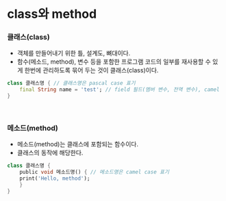 class와 method
=============
### 클래스(class)    
- 객체를 만들어내기 위한 틀, 설계도, 뼈대이다.  
- 함수(메소드, method), 변수 등을 포함한 프로그램 코드의 일부를 재사용할 수 있게 한번에 관리하도록 묶어 두는 것이 클래스(class)이다.
  
```dart  
class 클래스명 { // 클래스명은 pascal case 표기
    final String name = 'test'; // field 필드(멤버 변수, 전역 변수), camel case로 표기한다.
}
```
<br/>

### 메소드(method)   
- 메소드(method)는 클래스에 포함되는 함수이다.  
- 클래스의 동작에 해당한다.

```dart  
class 클래스명 {
    public void 메소드명() { // 메소드명은 camel case 표기
    print('Hello, method');
	}
}
```
<br/>
